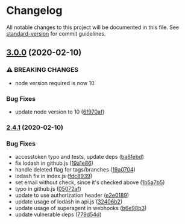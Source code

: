 # Changelog

All notable changes to this project will be documented in this file. See [standard-version](https://github.com/conventional-changelog/standard-version) for commit guidelines.

## [3.0.0](https://github.com/Strider-CD/strider-github/compare/v2.4.1...v3.0.0) (2020-02-10)


### ⚠ BREAKING CHANGES

* node version required is now 10

### Bug Fixes

* update node version to 10 ([6f970af](https://github.com/Strider-CD/strider-github/commit/6f970afe7c309f5d63f9cf1ad38eb3220d3e315a))

### [2.4.1](https://github.com/Strider-CD/strider-github/compare/v1.0.0...v2.4.1) (2020-02-10)


### Bug Fixes

* accesstoken typo and tests, update deps ([ba6febd](https://github.com/Strider-CD/strider-github/commit/ba6febd05898b979e0b8869341b36c6b96261b24))
* fix lodash in github.js ([19a1e86](https://github.com/Strider-CD/strider-github/commit/19a1e8646cccfb61c76b852b53c1847f9a145126))
* handle deleted flag for tags/branches ([19a0704](https://github.com/Strider-CD/strider-github/commit/19a07048c716ec97ca1d8f9526543a55e24dd14e))
* lodash fix in index.js ([fdc8939](https://github.com/Strider-CD/strider-github/commit/fdc893910ad959c498a7a0cea47eab096727e55a))
* set email without check, since it's checked above ([1b5a7b5](https://github.com/Strider-CD/strider-github/commit/1b5a7b5fa621df7fb9674faa7daf9cfbd1286230))
* typo in github.js ([05072af](https://github.com/Strider-CD/strider-github/commit/05072af4a12bc87dedae569149dbdb505fb6660f))
* update to use authorization header ([e2e0189](https://github.com/Strider-CD/strider-github/commit/e2e018929004f4a540358d3ebe320dd054183fa5))
* update usage of lodash in api.js ([32406b2](https://github.com/Strider-CD/strider-github/commit/32406b2043422dbb5932f5330083e62092c565ce))
* update usage of superagent in webhooks ([b6e98b3](https://github.com/Strider-CD/strider-github/commit/b6e98b33b9ba5e9e156df370b43ddb22142749d6))
* update vulnerable deps ([779d54d](https://github.com/Strider-CD/strider-github/commit/779d54d4e49ad0656029414fab5101ee2db8a49c))
